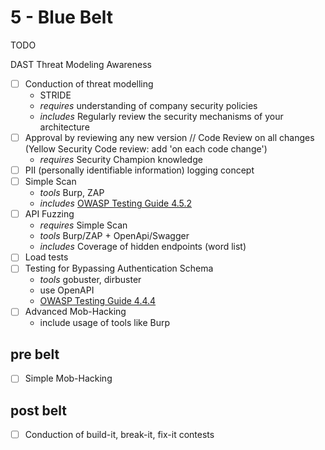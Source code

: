 # 5 - Blue Belt

TODO

DAST
Threat Modeling
Awareness

- [ ] Conduction of threat modelling
  - STRIDE
  - *requires* understanding of company security policies
  - *includes* Regularly review the security mechanisms of your architecture
- [ ] Approval by reviewing any new version // Code Review on all changes (Yellow Security Code review: add 'on each code change')
  - *requires* Security Champion knowledge
- [ ] PII (personally identifiable information) logging concept
- [ ] Simple Scan
  - *tools* Burp, ZAP
  - *includes* [OWASP Testing Guide 4.5.2](https://owasp.org/www-project-web-security-testing-guide/v42/4-Web_Application_Security_Testing/05-Authorization_Testing/01-Testing_Directory_Traversal_File_Include.html)
- [ ] API Fuzzing
  - *requires* Simple Scan
  - *tools* Burp/ZAP + OpenApi/Swagger
  - *includes* Coverage of hidden endpoints (word list)
- [ ] Load tests
- [ ] Testing for Bypassing Authentication Schema
  - *tools* gobuster, dirbuster
  - use OpenAPI
  - [OWASP Testing Guide 4.4.4](https://owasp.org/www-project-web-security-testing-guide/v42/4-Web_Application_Security_Testing/04-Authentication_Testing/04-Testing_for_Bypassing_Authentication_Schema.html)
- [ ] Advanced Mob-Hacking
  - include usage of tools like Burp


## pre belt
- [ ] Simple Mob-Hacking

## post belt
- [ ] Conduction of build-it, break-it, fix-it contests
